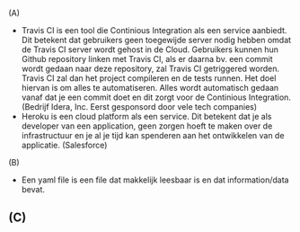 (A)   
- Travis CI is een tool die Continious Integration als een service aanbiedt. Dit betekent dat gebruikers geen toegewijde server nodig hebben
omdat de Travis CI server wordt gehost in de Cloud. Gebruikers kunnen hun Github repository linken met Travis CI, als er daarna bv. een commit wordt
gedaan naar deze repository, zal Travis CI getriggered worden. Travis CI zal dan het project compileren en de tests runnen. Het doel hiervan is om alles
te automatiseren. Alles wordt automatisch gedaan vanaf dat je een commit doet en dit zorgt voor de Continious Integration. (Bedrijf Idera, Inc. Eerst gesponsord door vele tech                                   companies)
- Heroku is een cloud platform als een service. Dit betekent dat je als developer van een application, geen zorgen hoeft te maken over de infrastructuur en je al je tijd 
kan spenderen aan het ontwikkelen van de applicatie. (Salesforce) 

(B)
- Een yaml file is een file dat makkelijk leesbaar is en dat information/data bevat. 

(C)
- 
